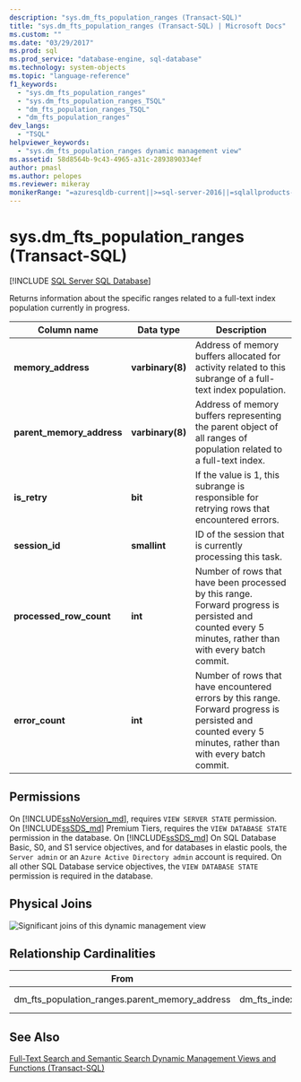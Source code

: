 ```yaml
---
description: "sys.dm_fts_population_ranges (Transact-SQL)"
title: "sys.dm_fts_population_ranges (Transact-SQL) | Microsoft Docs"
ms.custom: ""
ms.date: "03/29/2017"
ms.prod: sql
ms.prod_service: "database-engine, sql-database"
ms.technology: system-objects
ms.topic: "language-reference"
f1_keywords: 
  - "sys.dm_fts_population_ranges"
  - "sys.dm_fts_population_ranges_TSQL"
  - "dm_fts_population_ranges_TSQL"
  - "dm_fts_population_ranges"
dev_langs: 
  - "TSQL"
helpviewer_keywords: 
  - "sys.dm_fts_population_ranges dynamic management view"
ms.assetid: 58d8564b-9c43-4965-a31c-2893890334ef
author: pmasl 
ms.author: pelopes
ms.reviewer: mikeray
monikerRange: "=azuresqldb-current||>=sql-server-2016||=sqlallproducts-allversions||>=sql-server-linux-2017||=azuresqldb-mi-current"
---
```

# sys.dm_fts_population_ranges (Transact-SQL)
[!INCLUDE [SQL Server SQL Database](../../includes/applies-to-version/sql-asdb.md)]

  Returns information about the specific ranges related to a full-text index population currently in progress.  
   
|Column name|Data type|Description|  
|-----------------|---------------|-----------------|  
|**memory_address**|**varbinary(8)**|Address of memory buffers allocated for activity related to this subrange of a full-text index population.|  
|**parent_memory_address**|**varbinary(8)**|Address of memory buffers representing the parent object of all ranges of population related to a full-text index.|  
|**is_retry**|**bit**|If the value is 1, this subrange is responsible for retrying rows that encountered errors.|  
|**session_id**|**smallint**|ID of the session that is currently processing this task.|  
|**processed_row_count**|**int**|Number of rows that have been processed by this range. Forward progress is persisted and counted every 5 minutes, rather than with every batch commit.|  
|**error_count**|**int**|Number of rows that have encountered errors by this range. Forward progress is persisted and counted every 5 minutes, rather than with every batch commit.|  
  
## Permissions  

On [!INCLUDE[ssNoVersion_md](../../includes/ssnoversion-md.md)], requires `VIEW SERVER STATE` permission.   
On [!INCLUDE[ssSDS_md](../../includes/sssds-md.md)] Premium Tiers, requires the `VIEW DATABASE STATE` permission in the database. On [!INCLUDE[ssSDS_md](../../includes/sssds-md.md)] On SQL Database Basic, S0, and S1 service objectives, and for databases in elastic pools, the `Server admin` or an `Azure Active Directory admin` account is required. On all other SQL Database service objectives, the `VIEW DATABASE STATE` permission is required in the database.   
 
## Physical Joins  
 ![Significant joins of this dynamic management view](../../relational-databases/system-dynamic-management-views/media/join-dm-fts-population-ranges-1.gif "Significant joins of this dynamic management view")  
  
## Relationship Cardinalities  
  
|From|To|Relationship|  
|----------|--------|------------------|  
|dm_fts_population_ranges.parent_memory_address|dm_fts_index_population.memory_address|Many-to-one|  
  
## See Also  
  [Full-Text Search and Semantic Search Dynamic Management Views and Functions &#40;Transact-SQL&#41;](../../relational-databases/system-dynamic-management-views/full-text-and-semantic-search-dynamic-management-views-functions.md)  
  
  

